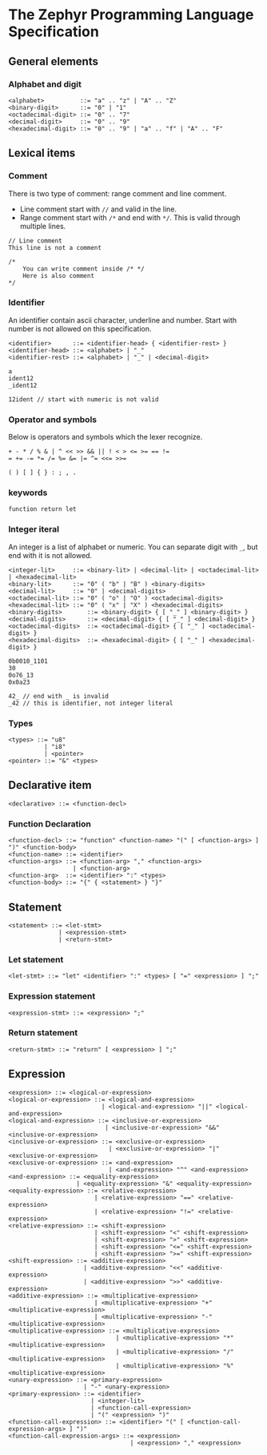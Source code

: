 # The Zephyr Programming Language Specification

## General elements

### Alphabet and digit

```
<alphabet>          ::= "a" .. "z" | "A" .. "Z"
<binary-digit>      ::= "0" | "1"
<octadecimal-digit> ::= "0" .. "7"
<decimal-digit>     ::= "0" .. "9"
<hexadecimal-digit> ::= "0" .. "9" | "a" .. "f" | "A" .. "F"
```

## Lexical items

### Comment

There is two type of comment: range comment and line comment.

- Line comment start with `//` and valid in the line.
- Range comment start with `/*` and end with `*/`. This is valid through multiple lines.

```
// Line comment
This line is not a comment

/*
    You can write comment inside /* */
    Here is also comment
*/
```

### Identifier

An identifier contain ascii character, underline and number. Start with number is not
allowed on this specification.

```
<identifier>      ::= <identifier-head> { <identifier-rest> }
<identifier-head> ::= <alphabet> | "_"
<identifier-rest> ::= <alphabet> | "_" | <decimal-digit>
```

```
a
ident12
_ident12

12ident // start with numeric is not valid
```

### Operator and symbols

Below is operators and symbols which the lexer recognize.

```
+ - * / % & | ^ << >> && || ! < > <= >= == !=
= += -= *= /= %= &= |= ^= <<= >>=
```

```
( ) [ ] { } : ; , .
```

### keywords

```
function return let
```

### Integer iteral

An integer is a list of alphabet or numeric. 
You can separate digit with `_`, but end with it is not allowed.

```
<integer-lit>     ::= <binary-lit> | <decimal-lit> | <octadecimal-lit> | <hexadecimal-lit>
<binary-lit>      ::= "0" ( "b" | "B" ) <binary-digits>
<decimal-lit>     ::= "0" | <decimal-digits>
<octadecimal-lit> ::= "0" ( "o" | "O" ) <octadecimal-digits>
<hexadecimal-lit> ::= "0" ( "x" | "X" ) <hexadecimal-digits>
<binary-digits>       ::= <binary-digit> { [ "_" ] <binary-digit> }
<decimal-digits>      ::= <decimal-digit> { [ "_" ] <decimal-digit> }
<octadecimal-digits>  ::= <octadecimal-digit> { [ "_" ] <octadecimal-digit> }
<hexadecimal-digits>  ::= <hexadecimal-digit> { [ "_" ] <hexadecimal-digit> }
```

```
0b0010_1101
30
0o76_13
0x0a23

42_ // end with _ is invalid
_42 // this is identifier, not integer literal
```

### Types

```
<types> ::= "u8"
          | "i8"
          | <pointer>
<pointer> ::= "&" <types>
```

## Declarative item

```
<declarative> ::= <function-decl>
```

### Function Declaration

```
<function-decl> ::= "function" <function-name> "(" [ <function-args> ] ")" <function-body>
<function-name> ::= <identifier>
<function-args> ::= <function-arg> "," <function-args>
                  | <function-arg>
<function-arg>  ::= <identifier> ":" <types>
<function-body> ::= "{" { <statement> } "}"
```

## Statement

```
<statement> ::= <let-stmt>
              | <expression-stmt>
              | <return-stmt>
```

### Let statement

```
<let-stmt> ::= "let" <identifier> ":" <types> [ "=" <expression> ] ";"
```

### Expression statement

```
<expression-stmt> ::= <expression> ";"
```

### Return statement

```
<return-stmt> ::= "return" [ <expression> ] ";"
```

## Expression

```
<expression> ::= <logical-or-expression>
<logical-or-expression> ::= <logical-and-expression>
                          | <logical-and-expression> "||" <logical-and-expression>
<logical-and-expression> ::= <inclusive-or-expression>
                           | <inclusive-or-expression> "&&" <inclusive-or-expression>
<inclusive-or-expression> ::= <exclusive-or-expression>
                            | <exclusive-or-expression> "|" <exclusive-or-expression>
<exclusive-or-expression> ::= <and-expression>
                            | <and-expression> "^" <and-expression>
<and-expression> ::= <equality-expression>
                   | <equality-expression> "&" <equality-expression>
<equality-expression> ::= <relative-expression>
                        | <relative-expression> "==" <relative-expression>
                        | <relative-expression> "!=" <relative-expression>
<relative-expression> ::= <shift-expression>
                        | <shift-expression> "<" <shift-expression>
                        | <shift-expression> ">" <shift-expression>
                        | <shift-expression> "<=" <shift-expression>
                        | <shift-expression> ">=" <shift-expression>
<shift-expression> ::= <additive-expression>
                     | <additive-expression> "<<" <additive-expression>
                     | <additive-expression> ">>" <additive-expression>
<additive-expression> ::= <multiplicative-expression>
                        | <multiplicative-expression> "+" <multiplicative-expression>
                        | <multiplicative-expression> "-" <multiplicative-expression>
<multiplicative-expression> ::= <multiplicative-expression>
                              | <multiplicative-expression> "*" <multiplicative-expression>
                              | <multiplicative-expression> "/" <multiplicative-expression>
                              | <multiplicative-expression> "%" <multiplicative-expression>
<unary-expression> ::= <primary-expression>
                     | "-" <unary-expression>
<primary-expression> ::= <identifier>
                       | <integer-lit>
                       | <function-call-expression>
                       | "(" <expression> ")"
<function-call-expression> ::= <identifier> "(" [ <function-call-expression-args> ] ")"
<function-call-expression-args> ::= <expression>
                                  | <expression> "," <expression>
```
